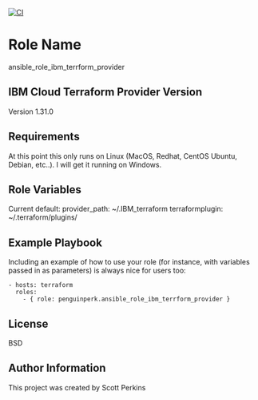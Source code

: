 [![CI](https://github.com/penguinperk/ansible_role_ibm_terrform_provider/actions/workflows/ci.yml/badge.svg)](https://github.com/penguinperk/ansible_role_ibm_terrform_provider/actions/workflows/ci.yml)

Role Name
=========

ansible_role_ibm_terrform_provider

IBM Cloud Terraform Provider Version
------------
 Version 1.31.0


Requirements
------------

At this point this only runs on Linux (MacOS, Redhat, CentOS Ubuntu, Debian, etc..). 
I will get it running on Windows. 

Role Variables
--------------

Current default:
provider_path:      ~/.IBM_terraform
terraformplugin:    ~/.terraform/plugins/



Example Playbook
----------------

Including an example of how to use your role (for instance, with variables passed in as parameters) is always nice for users too:

    - hosts: terraform
      roles:
        - { role: penguinperk.ansible_role_ibm_terrform_provider }

License
-------

BSD

Author Information
------------------

This project was created by Scott Perkins
